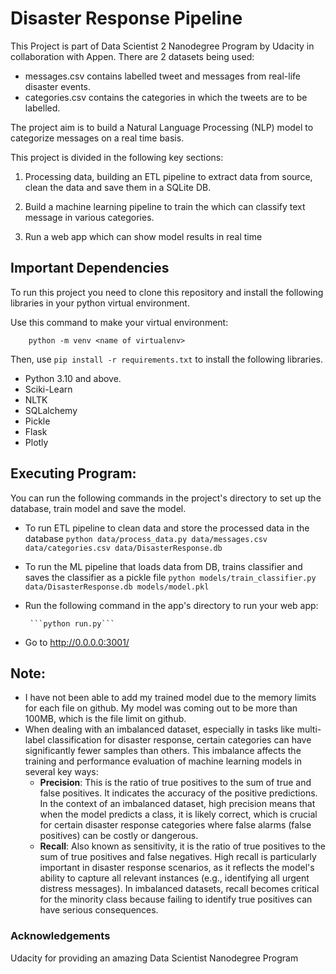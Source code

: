 
# Disaster Response Pipeline

This Project is part of Data Scientist 2 Nanodegree Program by Udacity in collaboration with Appen. There are 2 datasets being used: 
- messages.csv contains labelled tweet and messages from real-life disaster events. 
- categories.csv contains the categories in which the tweets are to be labelled.

The project aim is to build a Natural Language Processing (NLP) model to categorize messages on a real time basis.

This project is divided in the following key sections:

1. Processing data, building an ETL pipeline to extract data from source, clean the data and save them in a SQLite DB.

2. Build a machine learning pipeline to train the which can classify text message in various categories.

3. Run a web app which can show model results in real time

## Important Dependencies
To run this project you need to clone this repository and install the following libraries in your python virtual environment.

Use this command to make your virtual environment:
```
    python -m venv <name of virtualenv>
```
Then, use ```pip install -r requirements.txt``` to install the following libraries.

- Python 3.10 and above.
- Sciki-Learn
- NLTK
- SQLalchemy
- Pickle
-  Flask
- Plotly

## Executing Program:
You can run the following commands in the project's directory to set up the database, train model and save the model.

- To run ETL pipeline to clean data and store the processed data in the database
  ```python data/process_data.py data/messages.csv data/categories.csv data/DisasterResponse.db```
- To run the ML pipeline that loads data from DB, trains classifier and saves the classifier as a pickle file ```python models/train_classifier.py data/DisasterResponse.db models/model.pkl```
- Run the following command in the app's directory to run your web app:
    
       ```python run.py```

- Go to http://0.0.0.0:3001/

## Note:
- I have not been able to add my trained model due to the memory limits for each file on github. My model was coming out to be more than 100MB, which is the file limit on github.
- When dealing with an imbalanced dataset, especially in tasks like multi-label classification for disaster response, certain categories can have significantly fewer samples than others. This imbalance affects the training and performance evaluation of machine learning models in several key ways:
    - **Precision**: This is the ratio of true positives to the sum of true and false positives. It indicates the accuracy of the positive predictions. In the context of an imbalanced dataset, high precision means that when the model predicts a class, it is likely correct, which is crucial for certain disaster response categories where false alarms (false positives) can be costly or dangerous.
    -  **Recall**: Also known as sensitivity, it is the ratio of true positives to the sum of true positives and false negatives. High recall is particularly important in disaster response scenarios, as it reflects the model's ability to capture all relevant instances (e.g., identifying all urgent distress messages). In imbalanced datasets, recall becomes critical for the minority class because failing to identify true positives can have serious consequences.

### Acknowledgements
Udacity for providing an amazing Data Scientist Nanodegree Program
